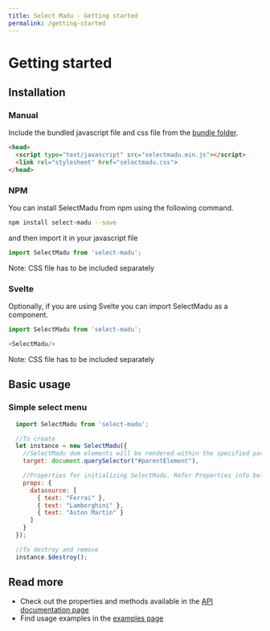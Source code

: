 ```yaml
---
title: Select Madu - Getting started
permalink: /getting-started
---
```


# Getting started

## Installation

### Manual
Include the bundled javascript file and css file from the [bundle folder][bundle-folder-url].

```html
<head>
  <script type="text/javascript" src="selectmadu.min.js"></script>
  <link rel="stylesheet" href="selectmadu.css">
</head>
```

### NPM
You can install SelectMadu from npm using the following command.

```bash
npm install select-madu --save
```
and then import it in your javascript file
```javascript
import SelectMadu from 'select-madu';
```

Note: CSS file has to be included separately

### Svelte
Optionally, if you are using Svelte you can import SelectMadu as a component.

```javascript
import SelectMadu from 'select-madu';

<SelectMadu/>
```

Note: CSS file has to be included separately

## Basic usage

### Simple select menu
```javascript
  import SelectMadu from 'select-madu';

  //To create
  let instance = new SelectMadu({
    //SelectMadu dom elements will be rendered within the specified parent element in target.
    target: document.querySelector("#parentElement"),

    //Properties for initializing SelectMadu. Refer Properties info below.
    props: {
      datasource: [
        { text: "Ferrai" }, 
        { text: "Lamborghini" },
        { text: "Aston Martin" }
      ]
    }
  });

  //To destroy and remove
  instance.$destroy();
```

## Read more
* Check out the properties and methods available in the [API documentation page][api-document-page-url]
* Find usage examples in the [examples page][example-page-url]

[bundle-folder-url]: https://github.com/pavish/select-madu/tree/master/bundle
[example-page-url]: /examples
[api-document-page-url]: /api
